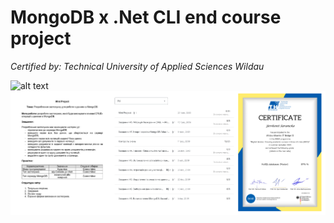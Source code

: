 # MongoDB x .Net CLI end course project 

*Certified by: Technical University of Applied Sciences Wildau*

![alt text](https://github.com/YevheniiSarancha/CRUD-MongoDB/blob/master/screenshot.png)
![alt text](https://github.com/qboww/CRUD-MongoDB/blob/master/task.png)
